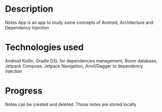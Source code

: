 # Description
Notes App is an app to study some concepts of Android, Architecture and Dependency Injection

# Technologies used
Android Kotlin, Gradle DSL for dependencies management, Room database, Jetpack Compose, Jetpack Navigation, Anvil/Dagger to dependency injection

# Progress
Notes can be created and deleted. Those notes are stored locally
